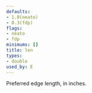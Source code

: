 ```yaml
---
defaults:
- 1.0(neato)
- 0.3(fdp)
flags:
- neato
- fdp
minimums: []
title: len
types:
- double
used_by: E
---
```

Preferred edge length, in inches.
